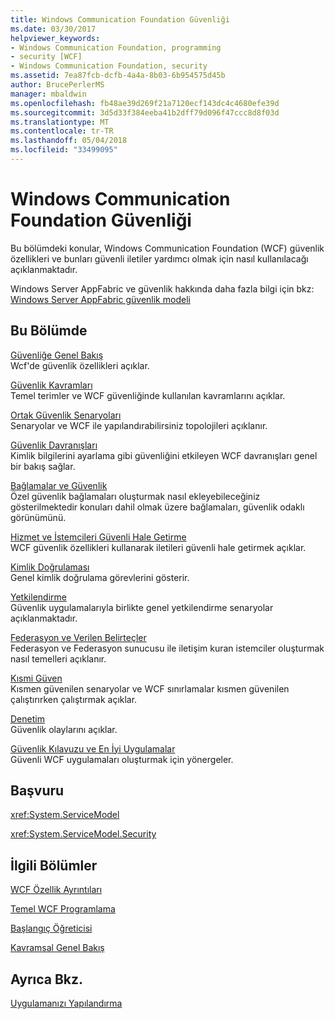 ```yaml
---
title: Windows Communication Foundation Güvenliği
ms.date: 03/30/2017
helpviewer_keywords:
- Windows Communication Foundation, programming
- security [WCF]
- Windows Communication Foundation, security
ms.assetid: 7ea87fcb-dcfb-4a4a-8b03-6b954575d45b
author: BrucePerlerMS
manager: mbaldwin
ms.openlocfilehash: fb48ae39d269f21a7120ecf143dc4c4680efe39d
ms.sourcegitcommit: 3d5d33f384eeba41b2dff79d096f47ccc8d8f03d
ms.translationtype: MT
ms.contentlocale: tr-TR
ms.lasthandoff: 05/04/2018
ms.locfileid: "33499095"
---
```

# <a name="windows-communication-foundation-security"></a>Windows Communication Foundation Güvenliği
Bu bölümdeki konular, Windows Communication Foundation (WCF) güvenlik özellikleri ve bunları güvenli iletiler yardımcı olmak için nasıl kullanılacağı açıklanmaktadır.  
  
 Windows Server AppFabric ve güvenlik hakkında daha fazla bilgi için bkz: [Windows Server AppFabric güvenlik modeli](http://go.microsoft.com/fwlink/?LinkID=201279&clcid=0x409)  
  
## <a name="in-this-section"></a>Bu Bölümde  
 [Güvenliğe Genel Bakış](../../../../docs/framework/wcf/feature-details/security-overview.md)  
 Wcf'de güvenlik özellikleri açıklar.  
  
 [Güvenlik Kavramları](../../../../docs/framework/wcf/feature-details/security-concepts.md)  
 Temel terimler ve WCF güvenliğinde kullanılan kavramlarını açıklar.  
  
 [Ortak Güvenlik Senaryoları](../../../../docs/framework/wcf/feature-details/common-security-scenarios.md)  
 Senaryolar ve WCF ile yapılandırabilirsiniz topolojileri açıklanır.  
  
 [Güvenlik Davranışları](../../../../docs/framework/wcf/feature-details/security-behaviors-in-wcf.md)  
 Kimlik bilgilerini ayarlama gibi güvenliğini etkileyen WCF davranışları genel bir bakış sağlar.  
  
 [Bağlamalar ve Güvenlik](../../../../docs/framework/wcf/feature-details/bindings-and-security.md)  
 Özel güvenlik bağlamaları oluşturmak nasıl ekleyebileceğiniz gösterilmektedir konuları dahil olmak üzere bağlamaları, güvenlik odaklı görünümünü.  
  
 [Hizmet ve İstemcileri Güvenli Hale Getirme](../../../../docs/framework/wcf/feature-details/securing-services-and-clients.md)  
 WCF güvenlik özellikleri kullanarak iletileri güvenli hale getirmek açıklar.  
  
 [Kimlik Doğrulaması](../../../../docs/framework/wcf/feature-details/authentication-in-wcf.md)  
 Genel kimlik doğrulama görevlerini gösterir.  
  
 [Yetkilendirme](../../../../docs/framework/wcf/feature-details/authorization-in-wcf.md)  
 Güvenlik uygulamalarıyla birlikte genel yetkilendirme senaryolar açıklanmaktadır.  
  
 [Federasyon ve Verilen Belirteçler](../../../../docs/framework/wcf/feature-details/federation-and-issued-tokens.md)  
 Federasyon ve Federasyon sunucusu ile iletişim kuran istemciler oluşturmak nasıl temelleri açıklanır.  
  
 [Kısmi Güven](../../../../docs/framework/wcf/feature-details/partial-trust.md)  
 Kısmen güvenilen senaryolar ve WCF sınırlamalar kısmen güvenilen çalıştırırken çalıştırmak açıklar.  
  
 [Denetim](../../../../docs/framework/wcf/feature-details/auditing-security-events.md)  
 Güvenlik olaylarını açıklar.  
  
 [Güvenlik Kılavuzu ve En İyi Uygulamalar](../../../../docs/framework/wcf/feature-details/security-guidance-and-best-practices.md)  
 Güvenli WCF uygulamaları oluşturmak için yönergeler.  
  
## <a name="reference"></a>Başvuru  
 <xref:System.ServiceModel>  
  
 <xref:System.ServiceModel.Security>  
  
## <a name="related-sections"></a>İlgili Bölümler  
 [WCF Özellik Ayrıntıları](../../../../docs/framework/wcf/feature-details/index.md)  
  
 [Temel WCF Programlama](../../../../docs/framework/wcf/basic-wcf-programming.md)  
  
 [Başlangıç Öğreticisi](../../../../docs/framework/wcf/getting-started-tutorial.md)  
  
 [Kavramsal Genel Bakış](../../../../docs/framework/wcf/conceptual-overview.md)  
  
## <a name="see-also"></a>Ayrıca Bkz.  
 [Uygulamanızı Yapılandırma](../../../../docs/framework/wcf/diagnostics/configuring-your-application.md)
